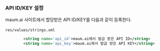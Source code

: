 
### API ID/KEY 설정

maum.ai 사이트에서 할당받은 API ID/KEY를 다음과 같이 등록한다.<br><br>
`res/values/strings.xml`
```xml
        <string name='api_id'>maum.ai에서 발급 받은 API ID</string>
        <string name='api_key'>maum.ai에서 발급 받은 API KEY</string>
```        